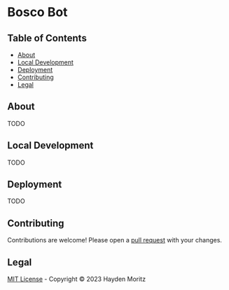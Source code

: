 # Bosco Bot

## Table of Contents

- [About](#about)
- [Local Development](#local-development)
- [Deployment](#deployment)
- [Contributing](#contributing)
- [Legal](#legal)

## About

TODO

## Local Development

TODO

## Deployment

TODO

## Contributing

Contributions are welcome! Please open a [pull request](https://github.com/MoritzHayden/bosco-bot/pulls) with your changes.

## Legal

[MIT License](LICENSE) - Copyright &copy; 2023 Hayden Moritz
